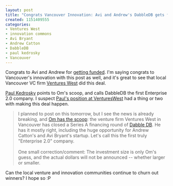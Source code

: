 ```yaml
--- 
layout: post
title: "Congrats Vancouver Innovation: Avi and Andrew's DabbleDB gets funded"
created: 1151409555
categories: 
- Ventures West
- innovation commons
- Avi Bryant
- Andrew Catton
- DabbleDB
- paul kedrosky
- Vancouver
---
```

<p>Congrats to Avi and Andrew for <a href="http://feeds.feedburner.com/InfectiousGreed?m=2971">getting funded</a>. I&#39;m saying congrats to Vancouver&#39;s innovation with this post as well, and it&#39;s great to see that local Vancouver VC firm <a href="http://ventureswest.com/">Ventures West</a> did this deal.</p>  <p><a href="http://paul.kedrosky.com/">Paul Kedrosky</a> points to Om&#39;s scoop, and calls DabbleDB the first Enterprise 2.0 company. I suspect <a href="http://ventureswest.com/Team/Profiles/Paul_Kedrosky.asp">Paul&#39;s position at VenturesWest</a> had a thing or two with making this deal happen.</p>  <blockquote> I planned to post on this tomorrow, but I see the news is already breaking, and <a href="http://gigaom.com/2006/06/26/dabble-db-raises-cash/">Om has the scoop</a>: the venture firm Ventures West in Vancouver has closed a Series A financing round of <a href="http://www.dabbledb.com">Dabble DB</a>. He has it mostly right, including the huge opportunity for Andrew Catton&#39;s and Avi Bryant&#39;s startup. Let&#39;s call this the first truly &quot;Enterprise 2.0&quot; company.<br /> <br />One small correction/comment: The investment size is only Om&#39;s guess, and the actual dollars will not be announced -- whether larger or smaller.&nbsp;</blockquote>Can the local venture and innovation communities continue to churn out winners? I hope so :P<br />
